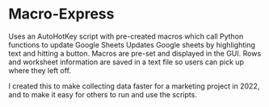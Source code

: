 # Macro-Express
Uses an AutoHotKey script with pre-created macros which call Python functions to update Google Sheets
Updates Google sheets by highlighting text and hitting a button. Macros are pre-set and displayed in the GUI.
Rows and worksheet information are saved in a text file so users can pick up where they left off. 

I created this to make collecting data faster for a marketing project in 2022, and to make it easy for others to run and use the scripts.
